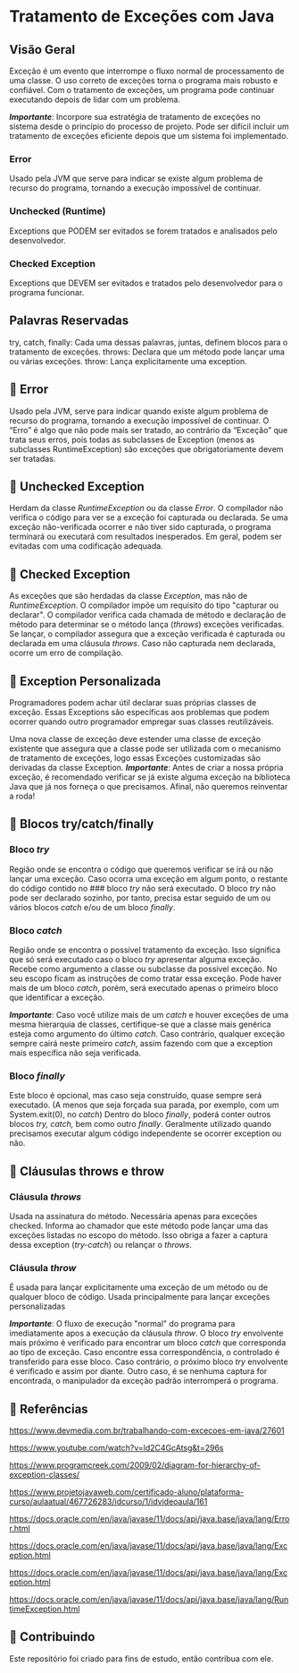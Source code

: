 # Tratamento de Exceções com Java

## Visão Geral

Exceção é um evento que interrompe o fluxo normal de processamento de uma classe.
O uso correto de exceções torna o programa mais robusto e confiável.
Com o tratamento de exceções, um programa pode continuar executando depois de lidar com um problema.

***Importante***: Incorpore sua estratégia de tratamento de exceções no sistema desde o princípio do processo de projeto. Pode ser difícil incluir um tratamento de exceções eficiente depois que um sistema foi implementado.

### Error

Usado pela JVM que serve para indicar se existe algum problema de recurso do programa, tornando a execução impossível de continuar.

### Unchecked (Runtime)

Exceptions que PODEM ser evitados se forem tratados e analisados pelo desenvolvedor.

### Checked Exception

Exceptions que DEVEM ser evitados e tratados pelo desenvolvedor para o programa funcionar.

## Palavras Reservadas

try, catch, finally: Cada uma dessas palavras, juntas, definem blocos para o tratamento de exceções.
throws: Declara que um método pode lançar uma ou várias exceções.
throw: Lança explicitamente uma exception.

## 🔸 Error

Usado pela JVM, serve para indicar quando existe algum problema de recurso do programa, tornando a execução impossível de continuar.
O “Erro” é algo que não pode mais ser tratado, ao contrário da “Exceção” que trata seus erros, pois todas as subclasses de Exception (menos as subclasses RuntimeException) são exceções que obrigatoriamente devem ser tratadas.

## 🔸 Unchecked Exception

Herdam da classe *RuntimeException* ou da classe *Error*.
O compilador não verifica o código para ver se a exceção foi capturada ou declarada.
Se uma exceção não-verificada ocorrer e não tiver sido capturada, o programa terminará ou executará com resultados inesperados.
Em geral, podem ser evitadas com uma codificação adequada.

## 🔸 Checked Exception

As exceções que são herdadas da classe *Exception*, mas não de *RuntimeException*.
O compilador impõe um requisito do tipo "capturar ou declarar".
O compilador verifica cada chamada de método e declaração de método para determinar se o método lança (*throws*) exceções verificadas.
Se lançar, o compilador assegura que a exceção verificada é capturada ou declarada em uma cláusula *throws*.
Caso não capturada nem declarada, ocorre um erro de compilação.

## 🔸 Exception Personalizada

Programadores podem achar útil declarar suas próprias classes de exceção.
Essas Exceptions são específicas aos problemas que podem ocorrer quando outro programador empregar suas classes reutilizáveis.

Uma nova classe de exceção deve estender uma classe de exceção existente que assegura que a classe pode ser utilizada com o mecanismo de tratamento de exceções, logo essas Exceções customizadas são derivadas da classe Exception.
***Importante***: Antes de criar a nossa própria exceção, é recomendado verificar se já existe alguma exceção na biblioteca Java que já nos forneça o que precisamos. Afinal, não queremos reinventar a roda!

## 🔸 Blocos try/catch/finally

### Bloco *try*

Região onde se encontra o código que queremos verificar se irá ou não lançar uma exceção.
Caso ocorra uma exceção em algum ponto, o restante do código contido no ### bloco *try* não será executado.
O bloco *try* não pode ser declarado sozinho, por tanto, precisa estar seguido de um ou vários blocos *catch* e/ou de um bloco *finally*.

### Bloco *catch*

Região onde se encontra o possível tratamento da exceção. Isso significa que só será executado caso o bloco *try* apresentar alguma exceção.
Recebe como argumento a classe ou subclasse da possível exceção.
No seu escopo ficam as instruções de como tratar essa exceção.
Pode haver mais de um bloco *catch*, porém, será executado apenas o primeiro bloco que identificar a exceção.

***Importante***: Caso você utilize mais de um *catch* e houver exceções de uma mesma hierarquia de classes, certifique-se que a classe mais genérica esteja como argumento do último *catch*. Caso contrário, qualquer exceção sempre cairá neste primeiro *catch*, assim fazendo com que a exception mais específica não seja verificada.

### Bloco *finally*

Este bloco é opcional, mas caso seja construído, quase sempre será executado. (A menos que seja forçada sua parada, por exemplo, com um System.exit(0), no *catch*)
Dentro do bloco *finally*, poderá conter outros blocos *try, catch,* bem como outro *finally*.
Geralmente utilizado quando precisamos executar algum código independente se ocorrer exception ou não.

## 🔸 Cláusulas throws e throw

### Cláusula *throws*

Usada na assinatura do método.
Necessária apenas para exceções checked.
Informa ao chamador que este método pode lançar uma das exceções listadas no escopo do método. Isso obriga a fazer a captura dessa exception (*try-catch*) ou relançar o *throws*.

### Cláusula *throw*

É usada para lançar explicitamente uma exceção de um método ou de qualquer bloco de código.
Usada principalmente para lançar exceções personalizadas

***Importante***:
O fluxo de execução "normal" do programa para imediatamente apos a execução da cláusula *throw*. O bloco *try* envolvente mais próximo é verificado para encontrar um bloco *catch* que corresponda ao tipo de exceção.
Caso encontre essa correspondência, o controlado é transferido para esse bloco. Caso contrário, o próximo bloco *try* envolvente é verificado e assim por diante.
Outro caso, é se nenhuma captura for encontrada, o manipulador da exceção padrão interromperá o programa.

## 🔗 Referências

<https://www.devmedia.com.br/trabalhando-com-excecoes-em-java/27601>

<https://www.youtube.com/watch?v=ld2C4GcAtsg&t=296s>

<https://www.programcreek.com/2009/02/diagram-for-hierarchy-of-exception-classes/>

<https://www.projetojavaweb.com/certificado-aluno/plataforma-curso/aulaatual/467726283/idcurso/1/idvideoaula/161>

<https://docs.oracle.com/en/java/javase/11/docs/api/java.base/java/lang/Error.html>

<https://docs.oracle.com/en/java/javase/11/docs/api/java.base/java/lang/Exception.html>

<https://docs.oracle.com/en/java/javase/11/docs/api/java.base/java/lang/Exception.html>

<https://docs.oracle.com/en/java/javase/11/docs/api/java.base/java/lang/RuntimeException.html>

## 🤝 Contribuindo

Este repositório foi criado para fins de estudo, então contribua com ele.
